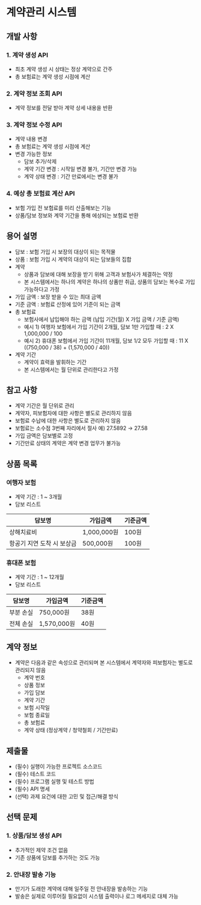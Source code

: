 # 계약관리 시스템

## 개발 사항
### 1. 계약 생성 API
- 최초 계약 생성 시 상태는 정상 계약으로 간주
- 총 보험료는 계약 생성 시점에 계산

### 2. 계약 정보 조회 API
- 계약 정보를 전달 받아 계약 상세 내용을 반환

### 3. 계약 정보 수정 API
- 계약 내용 변경
- 총 보험료는 계약 생성 시점에 계산
- 변경 가능한 정보
  - 담보 추가/삭제
  - 계약 기간 변경 : 시작일 변경 불가, 기간만 변경 가능
  - 계약 상태 변경 : 기간 만료에서는 변경 불가

### 4. 예상 총 보험료 계산 API
- 보험 가입 전 보험료를 미리 산출해보는 기능
- 상품/담보 정보와 계약 기간을 통해 에상되는 보험료 반환

## 용어 설명
- 담보 : 보험 가입 시 보장의 대상이 되는 목적물
- 상품 : 보험 가입 시 계약의 대상이 되는 담보들의 집합
- 계약
  - 상품과 담보에 대해 보장을 받기 위해 고객과 보험사가 체결하는 약정
  - 본 시스템에서는 하나의 계약은 하나의 상품만 취급, 상품의 담보는 복수로 가입 가능하다고 가정
- 가입 금액 : 보장 받을 수 있는 최대 금액
- 기준 금액 : 보험료 산정에 있어 기준이 되는 금액
- 총 보험료
  - 보험사에서 납입해야 하는 금액 (납입 기간(월) X 가입 금액 / 기준 금액)
  - 예시 1) 여행자 보험에서 가입 기간이 2개월, 담보 1만 가입할 때 : 2 X 1,000,000 / 100
  - 예시 2) 휴대폰 보험에서 가입 기간이 11개월, 담보 1/2 모두 가입할 때 : 11 X ((750,000 / 38) + (1,570,000 / 40))
- 계약 기간
  - 계약이 효력을 발휘하는 기간
  - 본 시스템에서는 월 단위로 관리한다고 가정

## 참고 사항
- 계약 기간은 월 단위로 관리
- 계약자, 피보험자에 대한 사항은 별도로 관리하지 않음
- 보험료 수납에 대한 사항은 별도로 관리하지 않음
- 보험료는 소수점 3번째 자리에서 절사 예) 27.5892 → 27.58
- 가입 금액은 담보별로 고정
- 기간만료 상태의 계약은 계약 변경 업무가 불가능

## 상품 목록
### 여행자 보험
- 계약 기간 : 1 ~ 3개월
- 담보 리스트

| 담보명 | 가입금액 | 기준금액 |
| - | - | - |
| 상해치료비 | 1,000,000원  | 100원 |
| 항공기 지연 도착 시 보상금 | 500,000원    | 100원 |

### 휴대폰 보험
- 계약 기간 : 1 ~ 12개월
- 담보 리스트

| 담보명 | 가입금액 | 기준금액 |
| - | - | - |
| 부분 손실 | 750,000원   | 38원  |
| 전체 손실 | 1,570,000원 | 40원  |

## 계약 정보
- 계약은 다음과 같은 속성으로 관리되며 본 시스템에서 계약자와 피보험자는 별도로 관리되지 않음
  - 계약 번호
  - 상품 정보
  - 가입 담보
  - 계약 기간
  - 보험 시작일
  - 보험 종료일
  - 총 보험료
  - 계약 상태 (정상계약 / 청약철회 / 기간만료)

## 제출물
- (필수) 실행이 가능한 프로젝트 소스코드
- (필수) 테스트 코드
- (필수) 프로그램 실행 및 테스트 방법
- (필수) API 명세
- (선택) 과제 요건에 대한 고민 및 접근/해결 방식

## 선택 문제
### 1. 상품/담보 생성 API
- 추가적인 제약 조건 없음
- 기존 상품에 담보를 추가하는 것도 가능

### 2. 안내장 발송 기능
- 만기가 도래한 계약에 대해 일주일 전 안내장을 발송하는 기능
- 발송은 실제로 이루어질 필요없이 시스템 출력이나 로그 메세지로 대체 가능